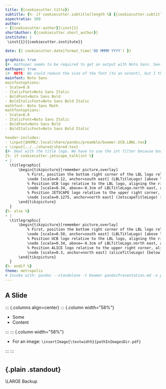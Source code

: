 ```yaml
---
title: {{cookiecutter.title}}
subtitle: {%- if cookiecutter.subtitle|length %} {{cookiecutter.subtitle}}{%- else -%}{%- endif %}
aspectratio: 169
author:
- {{cookiecutter.author}}\inst{1}
shortAuthor: {{cookiecutter.short_author}}
institute: |
 \inst{1}{{cookiecutter.institute}}

date: {{ cookiecutter.date|format_time('DD MMMM YYYY') }}

graphics: true
{#- mathspec seems to be required to get an output with Noto Sans. See: https://tex.stackexchange.com/a/118254 -#}
mathspec: true
{#- NOTE: We could reduce the size of the font (to an extent), but I think scaling looks better, so keep it this way -#}
mainfont: Noto Sans
mainfontoptions:
- Scale=0.8
- ItalicFont=Noto Sans Italic
- BoldFont=Noto Sans Bold
- BoldItalicFont=Noto Sans Bold Italic
mathfont: Noto Sans Math
mathfontoptions:
- Scale=0.8
- ItalicFont=Noto Sans Italic
- BoldFont=Noto Sans Bold
- BoldItalicFont=Noto Sans Bold Italic

header-includes:
- \input{$HOME/.local/share/pandoc/preamble/beamer.UCB.LBNL.tex}
- \input{../../shared/shared.tex}
{#- Deal with the title logo. We have to use the int filter because bool isn't supported... #}
{%- if cookiecutter.jetscape_talk|int %}
- |
  \titlegraphic{
      \begin{tikzpicture}[remember picture,overlay]
          % First, position the bottom right corner of the LBL logo relative to the corner of the page.
          \node [scale=0.12, anchor=south east] (LBLTitleLogo) [above left= 0.5cm and 0.5cm of current page.south east] {\pgfuseimage{beamerTitleLogoLBL}};
          % Position UCB logo relative to the LBL logo, aligning the right edges
          \node [scale=0.34, above=-0.3cm of LBLTitleLogo.north east, anchor=south east] (UCBTitleLogo) {\pgfuseimage{beamerTitleLogoUCB}};
          % Position JETSCAPE logo relative to the upper right corner, aligning the right edges
          \node [scale=0.1275, anchor=north east] (JetscapeTitleLogo) [below left= 0.5cm and 0.5cm of current page.north east] {\pgfuseimage{beamerTitleLogoJetscape}};
      \end{tikzpicture}
  }
{%- else %}
- |
  \titlegraphic{
      \begin{tikzpicture}[remember picture,overlay]
          % First, position the bottom right corner of the LBL logo relative to the corner of the page.
          \node [scale=0.50, anchor=south east] (LBLTitleLogo) [above left= 0.5cm and 0.5cm of current page.south east] {\pgfuseimage{beamerTitleLogoLBL}};
          % Position UCB logo relative to the LBL logo, aligning the right edges
          \node [scale=0.34, above=-0.3cm of LBLTitleLogo.north east, anchor=south east] (UCBTitleLogo) {\pgfuseimage{beamerTitleLogoUCB}};
          % Position ALICE logo relative to the upper right corner, aligning the right edges
          \node [scale=0.3, anchor=north east] (aliceTitleLogo) [below left= 0.5cm and 0.5cm of current page.north east] {\pgfuseimage{beamerTitleLogoALICE}};
      \end{tikzpicture}
  }
{%- endif %}
theme: metropolis
# Invoke with: pandoc --standalone -t beamer pandocPresentation.md -o pandocPresentation.pdf
---
```


## A Slide


::: {.columns align=center}
::: {.column width="58%"}

- Some
- Content


:::
::: {.column width="58%"}

- For an image: `\insertImage{\textwidth}{pathInImagesDir.pdf}`


:::
:::

#

## {.plain .standout}

\LARGE Backup

